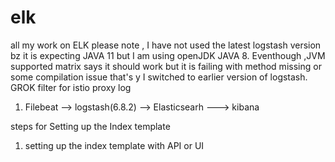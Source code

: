 # elk
all my work on ELK
please note , I have not used the latest logstash version bz it is expecting JAVA 11 but I am using openJDK JAVA 8.
Eventhough ,JVM supported matrix says it should work but it is failing with method missing or some compilation issue
that's y I switched to earlier version of logstash.
GROK filter for istio proxy log
1. Filebeat --> logstash(6.8.2) --> Elasticsearh ---> kibana


steps for Setting up the Index template 

1. setting up the index template with API or UI
